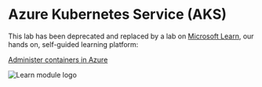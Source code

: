 # Azure Kubernetes Service (AKS)

This lab has been deprecated and replaced by a lab on [Microsoft Learn](https://docs.microsoft.com/learn?WT.mc_id=academic-9938-jabenn), our hands on, self-guided learning platform:

[Administer containers in Azure](https://docs.microsoft.com/learn/paths/administer-containers-in-azure/?WT.mc_id=academic-9938-jabenn)

![Learn module logo](https://docs.microsoft.com/learn/achievements/administer-containers-in-azure.svg?WT.mc_id=academic-9938-jabenn)
